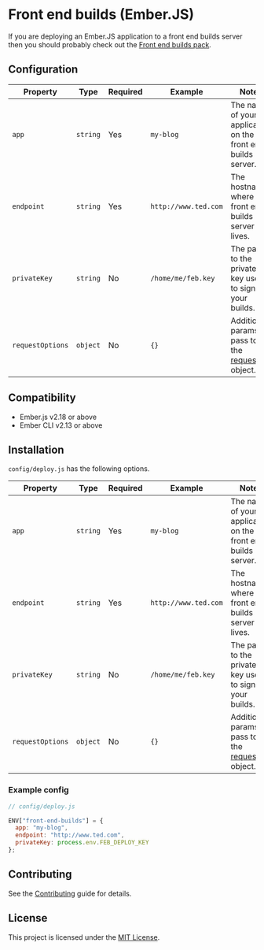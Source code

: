 # Front end builds (Ember.JS)

If you are deploying an Ember.JS application to a front end builds
server then you should probably check out the [Front end builds
pack](https://github.com/tedconf/ember-cli-deploy-front-end-builds-pack).

## Configuration

| Property         | Type     | Required | Example              | Notes                                                                                  |
| ---------------- | -------- | -------- | -------------------- | -------------------------------------------------------------------------------------- |
| `app`            | `string` | Yes      | `my-blog`            | The name of your application on the front end builds server.                           |
| `endpoint`       | `string` | Yes      | `http://www.ted.com` | The hostname where you front end builds server lives.                                  |
| `privateKey`     | `string` | No       | `/home/me/feb.key`   | The path to the private key used to sign your builds.                                  |
| `requestOptions` | `object` | No       | `{}`                 | Additional params to pass to the [request](https://github.com/request/request) object. |

## Compatibility

- Ember.js v2.18 or above
- Ember CLI v2.13 or above

## Installation

`config/deploy.js` has the following options.

| Property         | Type     | Required | Example              | Notes                                                                                  |
| ---------------- | -------- | -------- | -------------------- | -------------------------------------------------------------------------------------- |
| `app`            | `string` | Yes      | `my-blog`            | The name of your application on the front end builds server.                           |
| `endpoint`       | `string` | Yes      | `http://www.ted.com` | The hostname where you front end builds server lives.                                  |
| `privateKey`     | `string` | No       | `/home/me/feb.key`   | The path to the private key used to sign your builds.                                  |
| `requestOptions` | `object` | No       | `{}`                 | Additional params to pass to the [request](https://github.com/request/request) object. |

### Example config

```javascript
// config/deploy.js

ENV["front-end-builds"] = {
  app: "my-blog",
  endpoint: "http://www.ted.com",
  privateKey: process.env.FEB_DEPLOY_KEY
};
```

## Contributing

See the [Contributing](CONTRIBUTING.md) guide for details.

## License

This project is licensed under the [MIT License](LICENSE.md).
